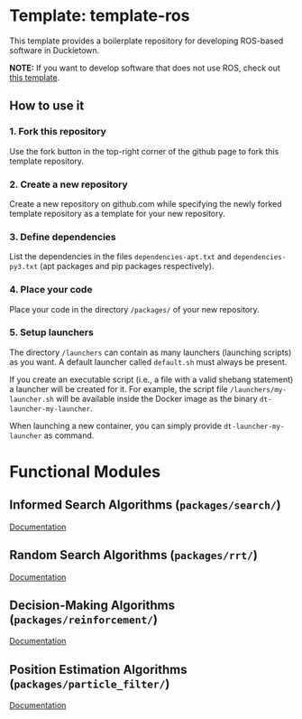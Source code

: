 # Template: template-ros

This template provides a boilerplate repository
for developing ROS-based software in Duckietown.

**NOTE:** If you want to develop software that does not use
ROS, check out [this template](https://github.com/duckietown/template-basic).


## How to use it

### 1. Fork this repository

Use the fork button in the top-right corner of the github page to fork this template repository.


### 2. Create a new repository

Create a new repository on github.com while
specifying the newly forked template repository as
a template for your new repository.


### 3. Define dependencies

List the dependencies in the files `dependencies-apt.txt` and
`dependencies-py3.txt` (apt packages and pip packages respectively).


### 4. Place your code

Place your code in the directory `/packages/` of
your new repository.


### 5. Setup launchers

The directory `/launchers` can contain as many launchers (launching scripts)
as you want. A default launcher called `default.sh` must always be present.

If you create an executable script (i.e., a file with a valid shebang statement)
a launcher will be created for it. For example, the script file 
`/launchers/my-launcher.sh` will be available inside the Docker image as the binary
`dt-launcher-my-launcher`.

When launching a new container, you can simply provide `dt-launcher-my-launcher` as
command.



# Functional Modules

## Informed Search Algorithms (`packages/search/`)
[Documentation](./packages/search/README.md)

## Random Search Algorithms (`packages/rrt/`)
[Documentation](https://github.com/KaiserZZK/duckie007/tree/master/packages/rrt#readme)

## Decision-Making Algorithms (`packages/reinforcement/`)
[Documentation](https://github.com/KaiserZZK/duckie007/tree/master/packages/reinforcement#readme)

## Position Estimation Algorithms (`packages/particle_filter/`)
[Documentation](https://github.com/KaiserZZK/duckie007/tree/master/packages/particle_filter#readme)
